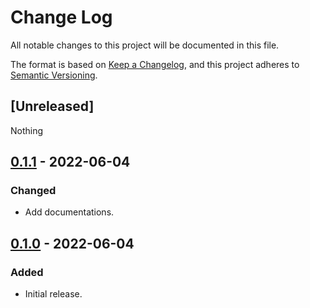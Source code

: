 # Change Log
All notable changes to this project will be documented in this file.

The format is based on [Keep a Changelog](https://keepachangelog.com/en/1.0.0/),
and this project adheres to [Semantic Versioning](https://semver.org/spec/v2.0.0.html).

## [Unreleased]
Nothing

## [0.1.1] - 2022-06-04
### Changed
- Add documentations.

## [0.1.0] - 2022-06-04
### Added
- Initial release.

[0.1.1]: https://github.com/MatchaChoco010/yew-style-in-rs/compare/v0.1.0...v0.1.1
[0.1.0]: https://github.com/MatchaChoco010/yew-style-in-rs/tree/v0.1.0
